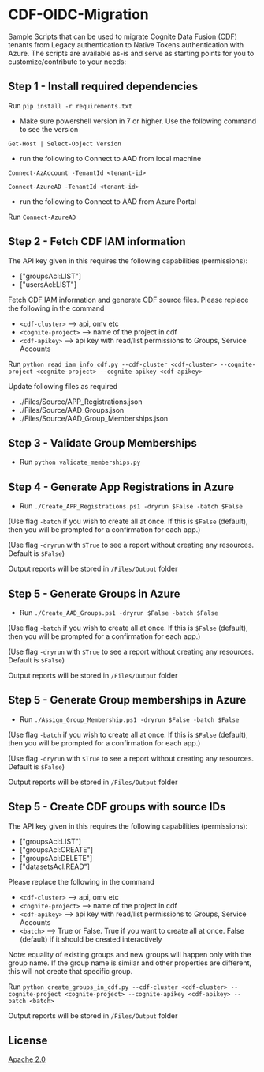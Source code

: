 # CDF-OIDC-Migration

Sample Scripts that can be used to migrate Cognite Data Fusion [(CDF)](https://docs.cognite.com/dev/) tenants from Legacy authentication to Native Tokens authentication with Azure. The scripts are available as-is and serve as starting points for you to customize/contribute to your needs:

## Step 1 - Install required dependencies

Run  `pip install -r requirements.txt`

- Make sure powershell version in 7 or higher. Use the following command to see the version

`Get-Host | Select-Object Version`

- run the following to Connect to AAD from local machine

`Connect-AzAccount -TenantId <tenant-id>`

`Connect-AzureAD -TenantId <tenant-id>`

- run the following to Connect to AAD from Azure Portal

Run `Connect-AzureAD`

## Step 2 - Fetch CDF IAM information

The API key given in this requires the following capabilities (permissions):
- ["groupsAcl:LIST"]
- ["usersAcl:LIST"]

Fetch CDF IAM information and generate CDF source files. Please replace the following in the command
- `<cdf-cluster>` --> api, omv etc
- `<cognite-project>` --> name of the project in cdf
- `<cdf-apikey>` --> api key with read/list permissions to Groups, Service Accounts

Run `python read_iam_info_cdf.py --cdf-cluster <cdf-cluster> --cognite-project <cognite-project> --cognite-apikey <cdf-apikey>`

Update following files as required
- ./Files/Source/APP_Registrations.json
- ./Files/Source/AAD_Groups.json
- ./Files/Source/AAD_Group_Memberships.json

## Step 3 - Validate Group Memberships

- Run `python validate_memberships.py` 

## Step 4 - Generate App Registrations in Azure

- Run `./Create_APP_Registrations.ps1 -dryrun $False -batch $False`

(Use flag `-batch` if you wish to create all at once. If this is `$False` (default), then you will be prompted for a confirmation for each app.)

(Use flag `-dryrun` with `$True` to see a report without creating any resources. Default is `$False`)

Output reports will be stored in `/Files/Output` folder

## Step 5 - Generate Groups in Azure

- Run `./Create_AAD_Groups.ps1 -dryrun $False -batch $False`

(Use flag `-batch` if you wish to create all at once. If this is `$False` (default), then you will be prompted for a confirmation for each app.)

(Use flag `-dryrun` with `$True` to see a report without creating any resources. Default is `$False`)

Output reports will be stored in `/Files/Output` folder

## Step 5 - Generate Group memberships in Azure

- Run `./Assign_Group_Membership.ps1 -dryrun $False -batch $False`

(Use flag `-batch` if you wish to create all at once. If this is `$False` (default), then you will be prompted for a confirmation for each app.)

(Use flag `-dryrun` with `$True` to see a report without creating any resources. Default is `$False`)

Output reports will be stored in `/Files/Output` folder

## Step 5 - Create CDF groups with source IDs

The API key given in this requires the following capabilities (permissions):
- ["groupsAcl:LIST"]
- ["groupsAcl:CREATE"]
- ["groupsAcl:DELETE"]
- ["datasetsAcl:READ"]

Please replace the following in the command
- `<cdf-cluster>` --> api, omv etc
- `<cognite-project>` --> name of the project in cdf
- `<cdf-apikey>` --> api key with read/list permissions to Groups, Service Accounts
- `<batch>` --> True or False. True if you want to create all at once. False (default) if it should be created interactively

Note: equality of existing groups and new groups will happen only with the group name. If the group name is similar and other properties are different, this will not create that specific group.

Run `python create_groups_in_cdf.py --cdf-cluster <cdf-cluster> --cognite-project <cognite-project> --cognite-apikey <cdf-apikey> --batch <batch>`

Output reports will be stored in `/Files/Output` folder

## License

[Apache 2.0](https://www.apache.org/licenses/LICENSE-2.0)
